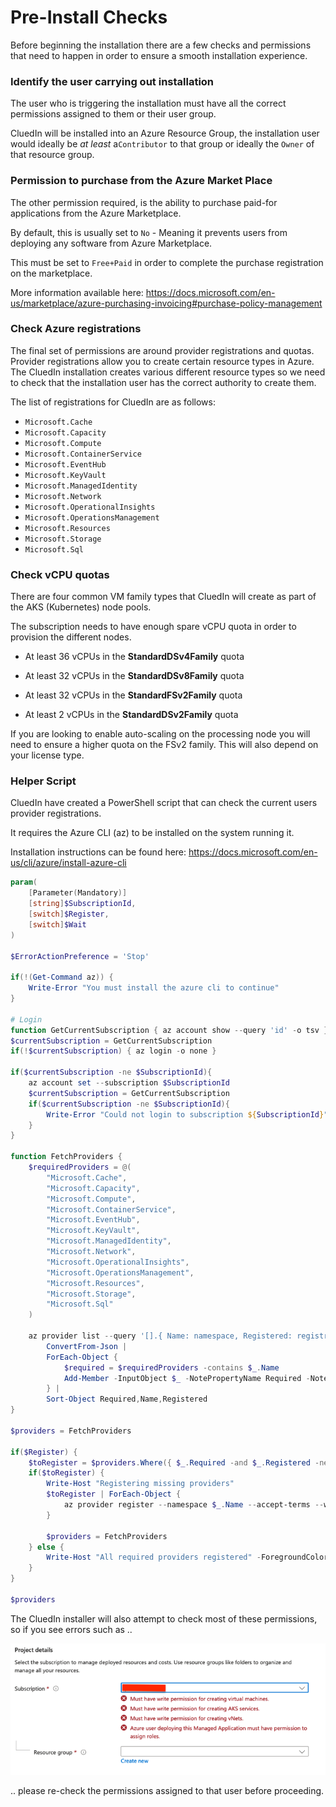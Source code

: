 # Pre-Install Checks

Before beginning the installation there are a few checks and permissions that need to happen in order to ensure a smooth installation experience.

### Identify the user carrying out installation

The user who is triggering the installation must have all the correct permissions assigned to them or their user group.

CluedIn will be installed into an Azure Resource Group, the installation user would ideally be *at least*  a`Contributor` to that group or ideally the `Owner` of that resource group. 

### Permission to purchase from the Azure Market Place

The other permission required, is the ability to purchase paid-for applications from the Azure Marketplace. 

By default, this is usually set to `No` - Meaning it prevents users from deploying any software from Azure Marketplace.

This must be set to `Free+Paid` in order to complete the purchase registration on the marketplace.

More information available here: https://docs.microsoft.com/en-us/marketplace/azure-purchasing-invoicing#purchase-policy-management

### Check Azure registrations

The final set of permissions are around provider registrations and quotas. Provider registrations allow you to create certain resource types in Azure.
The CluedIn installation creates various different resource types so we need to check that the installation user has the correct authority to create them.

The list of registrations for CluedIn are as follows:

* `Microsoft.Cache`
* `Microsoft.Capacity`
* `Microsoft.Compute`
* `Microsoft.ContainerService`
* `Microsoft.EventHub`
* `Microsoft.KeyVault`
* `Microsoft.ManagedIdentity`
* `Microsoft.Network`
* `Microsoft.OperationalInsights`
* `Microsoft.OperationsManagement`
* `Microsoft.Resources`
* `Microsoft.Storage`
* `Microsoft.Sql`

### Check vCPU quotas

There are four common VM family types that CluedIn will create as part of the AKS (Kubernetes) node pools. 

The subscription needs to have enough spare vCPU quota in order to provision the different nodes.

* At least 36 vCPUs in the **StandardDSv4Family** quota

* At least 32 vCPUs in the **StandardDSv8Family** quota

* At least 32 vCPUs in the **StandardFSv2Family** quota

* At least 2 vCPUs in the **StandardDSv2Family** quota

If you are looking to enable auto-scaling on the processing node you will need to ensure a higher quota on the FSv2 family. This will also depend on your license type.

### Helper Script

CluedIn have created a PowerShell script that can check the current users provider registrations.

It requires the Azure CLI (az) to be installed on the system running it. 

Installation instructions can be found here: https://docs.microsoft.com/en-us/cli/azure/install-azure-cli

```powershell
param(
    [Parameter(Mandatory)]
    [string]$SubscriptionId,
    [switch]$Register,
    [switch]$Wait
)

$ErrorActionPreference = 'Stop'

if(!(Get-Command az)) {
    Write-Error "You must install the azure cli to continue"
}

# Login
function GetCurrentSubscription { az account show --query 'id' -o tsv }
$currentSubscription = GetCurrentSubscription
if(!$currentSubscription) { az login -o none }

if($currentSubscription -ne $SubscriptionId){
    az account set --subscription $SubscriptionId
    $currentSubscription = GetCurrentSubscription
    if($currentSubscription -ne $SubscriptionId){
        Write-Error "Could not login to subscription ${SubscriptionId}"
    }
}

function FetchProviders {
    $requiredProviders = @(
        "Microsoft.Cache",
        "Microsoft.Capacity",
        "Microsoft.Compute",
        "Microsoft.ContainerService",
        "Microsoft.EventHub",
        "Microsoft.KeyVault",
        "Microsoft.ManagedIdentity",
        "Microsoft.Network",
        "Microsoft.OperationalInsights",
        "Microsoft.OperationsManagement",
        "Microsoft.Resources",
        "Microsoft.Storage",
        "Microsoft.Sql"
    )

    az provider list --query '[].{ Name: namespace, Registered: registrationState}' |
        ConvertFrom-Json |
        ForEach-Object {
            $required = $requiredProviders -contains $_.Name
            Add-Member -InputObject $_ -NotePropertyName Required -NotePropertyValue $required -PassThru
        } |
        Sort-Object Required,Name,Registered
}

$providers = FetchProviders

if($Register) {
    $toRegister = $providers.Where({ $_.Required -and $_.Registered -ne 'Registered'})
    if($toRegister) {
        Write-Host "Registering missing providers"
        $toRegister | ForEach-Object {
            az provider register --namespace $_.Name --accept-terms --wait
        }

        $providers = FetchProviders
    } else {
        Write-Host "All required providers registered" -ForegroundColor Green
    }
}

$providers
```

The CluedIn installer will also attempt to check most of these permissions, so if you see errors such as ..

![img.png](../../../assets/images/ama/installer/img.png)

.. please re-check the permissions assigned to that user before proceeding.